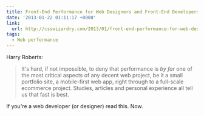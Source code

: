 ```yaml
---
title: Front-End Performance for Web Designers and Front-End Developers
date: '2013-01-22 01:11:17 +0000'
link:
  url: http://csswizardry.com/2013/01/front-end-performance-for-web-designers-and-front-end-developers/
tags:
  - Web performance
---
```

Harry Roberts:

> It's hard, if not impossible, to deny that performance is *by far* one of the most critical aspects of any decent web project, be it a small portfolio site, a mobile-first web app, right through to a full-scale ecommerce project. Studies, articles and personal experience all tell us that fast is best.

If you're a web developer (or designer) read this. Now.
